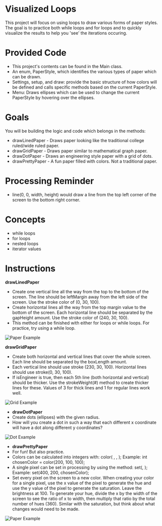 # Visualized Loops
This project will focus on using loops to draw various forms of paper styles. The goal is to practice both while loops and for loops and to quickly visualize the results to help you 'see' the iterations occuring.

# Provided Code
* This project's contents can be found in the Main class.
* An enum, PaperStyle, which identifies the various types of paper which can be drawn.
* Settings, setup, and draw: provide the basic structure of how colors will be defined and calls specific methods based on the current PaperStyle.
* Menu: Draws ellipses which can be used to change the current PaperStyle by hovering over the ellipses.

# Goals
You will be building the logic and code which belongs in the methods:
* drawLinedPaper - Draws paper looking like the traditional college ruled/wide ruled paper.
* drawGridPaper - Draws paper similar to mathematical graph paper.
* drawDotPaper - Draws an engineering style paper with a grid of dots.
* drawPrettyPaper - A fun paper filled with colors. Not a traditional paper.

# Processing Reminder
* line(0, 0, width, height) would draw a line from the top left corner of the screen to the bottom right corner.

# Concepts
* while loops
* for loops
* nested loops
* iterator values

# Instructions
**drawLinedPaper**
* Create one vertical line all the way from the top to the bottom of the screen. The line should be leftMargin away from the left side of the screen. Use the stroke color of (0, 30, 100).
* Create horizontal lines all the way from the top margin value to the bottom of the screen. Each horizontal line should be separated by the gapHeight amount. Use the stroke color of (240, 30, 100).
* This method can be finished with either for loops or while loops. For practice, try using a while loop.

![Paper Example](./src/resources/LinedPaper.png)

**drawGridPaper**
* Create both horizontal and vertical lines that cover the whole screen. Each line should be separated by the boxLength amount.
* Each vertical line should use stroke (230, 30, 100). Horizontal lines should use stroke(0, 30, 100).
* If isEngineer is true, then each 5th line (both horizontal and vertical) should be thicker. Use the strokeWeight(#) method to create thicker lines for these. Values of 3 for thick lines and 1 for regular lines work well.

![Grid Example](./src/resources/GridPaper.png)

* **drawDotPaper**
* Create dots (ellipses) with the given radius.
* How will you create a dot in such a way that each different x coordinate will have a dot along different y coordinates?

![Dot Example](./src/resources/DotPaper.png)

* **drawPrettyPaper**
* For fun! But also practice.
* Colors can be calculated into integers with: color( <hue>, <saturation>, <brightness> );  Example: int chosenColor = color(200, 100, 100);
* A single pixel can be set in processing by using the method:  set(<x coordinate>, <y coordinate> <color integer>); Example: set(400, 200, chosenColor);
* Set every pixel on the screen to a new color. When creating your color for a single pixel, use the x value of the pixel to generate the hue and use the y value of the pixel to generate the saturation. Leave the brightness at 100. To generate your hue, divide the x by the width of the screen to see the ratio of x to width, then multiply that ratio by the total number of hues (360). Similar with the saturation, but think about what changes would need to be made.

![Paper Example](./src/resources/PrettyPaper.png)